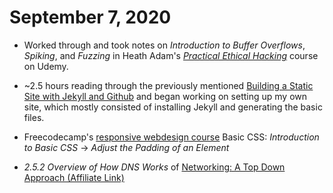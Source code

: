 # September 7, 2020

- Worked through and took notes on *Introduction to Buffer Overflows*,
  *Spiking*, and *Fuzzing* in Heath Adam's [*Practical Ethical
Hacking*](https://www.udemy.com/course/practical-ethical-hacking/) course
on Udemy.

- ~2.5 hours reading through the previously mentioned [Building a Static
  Site with Jekyll and
Github](https://programminghistorian.org/en/lessons/building-static-sites-with-jekyll-github-pages#what-are-static-sites-jekyll-etc--why-might-i-care-)
and began working on setting up my own site, which mostly consisted of
installing Jekyll and generating the basic files.

- Freecodecamp's [responsive webdesign
  course](https://www.freecodecamp.org/learn) Basic CSS: *Introduction to
Basic CSS* -> *Adjust the Padding of an Element*

- *2.5.2 Overview of How DNS Works* of [Networking: A Top Down Approach (Affiliate
  Link)](https://amzn.to/3m1poEI)
